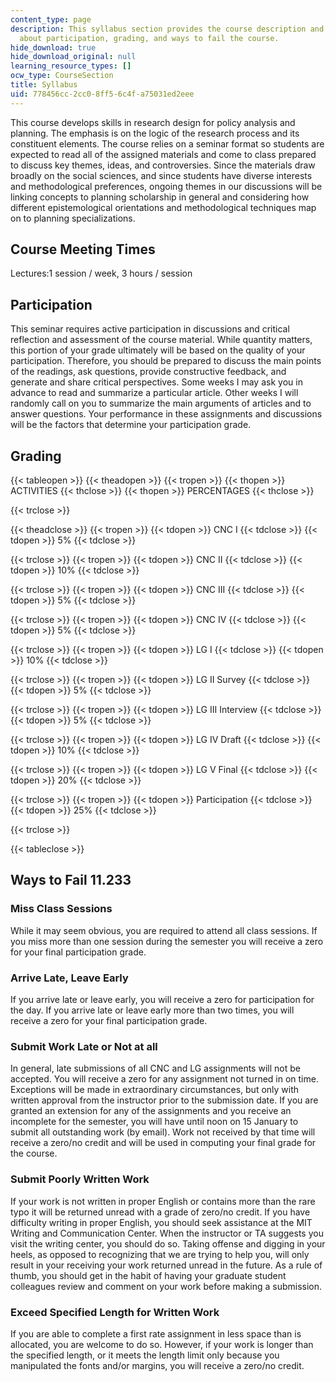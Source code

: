 ```yaml
---
content_type: page
description: This syllabus section provides the course description and information
  about participation, grading, and ways to fail the course.
hide_download: true
hide_download_original: null
learning_resource_types: []
ocw_type: CourseSection
title: Syllabus
uid: 778456cc-2cc0-8ff5-6c4f-a75031ed2eee
---
```


This course develops skills in research design for policy analysis and planning. The emphasis is on the logic of the research process and its constituent elements. The course relies on a seminar format so students are expected to read all of the assigned materials and come to class prepared to discuss key themes, ideas, and controversies. Since the materials draw broadly on the social sciences, and since students have diverse interests and methodological preferences, ongoing themes in our discussions will be linking concepts to planning scholarship in general and considering how different epistemological orientations and methodological techniques map on to planning specializations.

Course Meeting Times
--------------------

Lectures:1 session / week, 3 hours / session

Participation
-------------

This seminar requires active participation in discussions and critical reflection and assessment of the course material. While quantity matters, this portion of your grade ultimately will be based on the quality of your participation. Therefore, you should be prepared to discuss the main points of the readings, ask questions, provide constructive feedback, and generate and share critical perspectives. Some weeks I may ask you in advance to read and summarize a particular article. Other weeks I will randomly call on you to summarize the main arguments of articles and to answer questions. Your performance in these assignments and discussions will be the factors that determine your participation grade.

Grading
-------

{{< tableopen >}}
{{< theadopen >}}
{{< tropen >}}
{{< thopen >}}
ACTIVITIES
{{< thclose >}}
{{< thopen >}}
PERCENTAGES
{{< thclose >}}

{{< trclose >}}

{{< theadclose >}}
{{< tropen >}}
{{< tdopen >}}
CNC I
{{< tdclose >}}
{{< tdopen >}}
5%
{{< tdclose >}}

{{< trclose >}}
{{< tropen >}}
{{< tdopen >}}
CNC II
{{< tdclose >}}
{{< tdopen >}}
10%
{{< tdclose >}}

{{< trclose >}}
{{< tropen >}}
{{< tdopen >}}
CNC III
{{< tdclose >}}
{{< tdopen >}}
5%
{{< tdclose >}}

{{< trclose >}}
{{< tropen >}}
{{< tdopen >}}
CNC IV
{{< tdclose >}}
{{< tdopen >}}
5%
{{< tdclose >}}

{{< trclose >}}
{{< tropen >}}
{{< tdopen >}}
LG I
{{< tdclose >}}
{{< tdopen >}}
10%
{{< tdclose >}}

{{< trclose >}}
{{< tropen >}}
{{< tdopen >}}
LG II Survey
{{< tdclose >}}
{{< tdopen >}}
5%
{{< tdclose >}}

{{< trclose >}}
{{< tropen >}}
{{< tdopen >}}
LG III Interview
{{< tdclose >}}
{{< tdopen >}}
5%
{{< tdclose >}}

{{< trclose >}}
{{< tropen >}}
{{< tdopen >}}
LG IV Draft
{{< tdclose >}}
{{< tdopen >}}
10%
{{< tdclose >}}

{{< trclose >}}
{{< tropen >}}
{{< tdopen >}}
LG V Final
{{< tdclose >}}
{{< tdopen >}}
20%
{{< tdclose >}}

{{< trclose >}}
{{< tropen >}}
{{< tdopen >}}
Participation
{{< tdclose >}}
{{< tdopen >}}
25%
{{< tdclose >}}

{{< trclose >}}

{{< tableclose >}}

Ways to Fail 11.233
-------------------

### Miss Class Sessions

While it may seem obvious, you are required to attend all class sessions. If you miss more than one session during the semester you will receive a zero for your final participation grade.

### Arrive Late, Leave Early

If you arrive late or leave early, you will receive a zero for participation for the day. If you arrive late or leave early more than two times, you will receive a zero for your final participation grade.

### Submit Work Late or Not at all

In general, late submissions of all CNC and LG assignments will not be accepted. You will receive a zero for any assignment not turned in on time. Exceptions will be made in extraordinary circumstances, but only with written approval from the instructor prior to the submission date. If you are granted an extension for any of the assignments and you receive an incomplete for the semester, you will have until noon on 15 January to submit all outstanding work (by email). Work not received by that time will receive a zero/no credit and will be used in computing your final grade for the course.

### Submit Poorly Written Work

If your work is not written in proper English or contains more than the rare typo it will be returned unread with a grade of zero/no credit. If you have difficulty writing in proper English, you should seek assistance at the MIT Writing and Communication Center. When the instructor or TA suggests you visit the writing center, you should do so. Taking offense and digging in your heels, as opposed to recognizing that we are trying to help you, will only result in your receiving your work returned unread in the future. As a rule of thumb, you should get in the habit of having your graduate student colleagues review and comment on your work before making a submission.

### Exceed Specified Length for Written Work

If you are able to complete a first rate assignment in less space than is allocated, you are welcome to do so. However, if your work is longer than the specified length, or it meets the length limit only because you manipulated the fonts and/or margins, you will receive a zero/no credit.